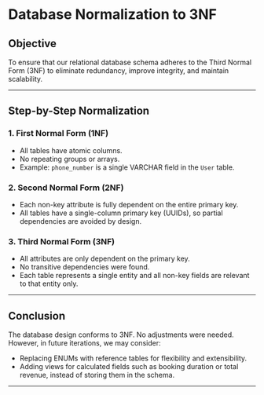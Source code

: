 # Database Normalization to 3NF

## Objective
To ensure that our relational database schema adheres to the Third Normal Form (3NF) to eliminate redundancy, improve integrity, and maintain scalability.

---

## Step-by-Step Normalization

### 1. First Normal Form (1NF)
- All tables have atomic columns.
- No repeating groups or arrays.
- Example: `phone_number` is a single VARCHAR field in the `User` table.

### 2. Second Normal Form (2NF)
- Each non-key attribute is fully dependent on the entire primary key.
- All tables have a single-column primary key (UUIDs), so partial dependencies are avoided by design.

### 3. Third Normal Form (3NF)
- All attributes are only dependent on the primary key.
- No transitive dependencies were found.
- Each table represents a single entity and all non-key fields are relevant to that entity only.

---

## Conclusion

The database design conforms to 3NF. No adjustments were needed. However, in future iterations, we may consider:
- Replacing ENUMs with reference tables for flexibility and extensibility.
- Adding views for calculated fields such as booking duration or total revenue, instead of storing them in the schema.

---

